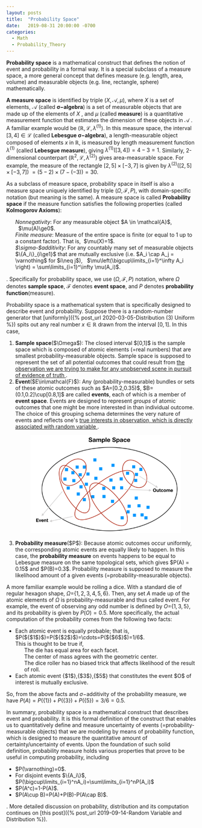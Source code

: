 ```yaml
---
layout: posts
title:  "Probability Space"
date:   2019-08-31 20:00:00 -0700
categories:
  - Math
  - Probability_Theory
---
```

<b>Probability space</b> is a mathematical construct that defines the notion of event and probability in a formal way. It is a special subclass of a measure space, a more general concept that defines measure (e.g. length, area, volume) and measurable objects (e.g. line, rectangle, sphere) mathematically.

<b>A measure space</b> is identified by triple
$(X, \mathcal{A}, \mu)$, where $X$ is a set of elements, $\mathcal{A}$ (called <b>$\boldsymbol{\sigma}-$algebra</b>) is a set of measurable objects that are made up of the elements of $X$ , and $\mu$ (called <b>measure</b>) is a quantitative measurement function that estimates the dimension of these objects in $\mathcal{A}$ . A familiar example would be $(\mathbb{R}, \mathcal{L}, \lambda^{(1)})$. In this measure space, the interval $[3,4] \in \mathcal{L}$ (called <b>Lebesgue $\boldsymbol{\sigma}-$algebra</b>), a length-measurable object composed of elements $x$ in $\mathbb{R}$, is measured by length measurement function $\lambda^{(1)}$ (called <b>Lebesgue measure</b>), giving $\lambda^{(1)}([3,4])=4-3=1$. Similarly, 2-dimensional counterpart $(\mathbb{R}^2, \mathcal{L}, \lambda^{(2)})$ gives area-measurable space. For example, the measure of the rectangle $[2,5]\times[-3,7]$ is given by $\lambda^{(2)}([2,5]\times[-3,7])$ $= (5-2)\times(7-(-3))=30$.

As a subclass of measure space, probability space in itself is also a measure space uniquely identified by triple $(\Omega, \mathcal{F}, P)$, with domain-specific notation (but meaning is the same). A measure space is called <b>Probability space</b> if the measure function satisfies the following properties (called <b>Kolmogorov Axioms</b>):
<ol style="list-style-type:none">
  <li> <i>Nonnegativity</i>: For any measurable object $A \in \mathcal{A}$, &nbsp;&nbsp;$\mu(A)\ge0$. </li>
  <li> <i>Finite measure</i>: Measure of the entire space is finite (or equal to 1 up to a constant factor). That is,&nbsp;&nbsp;$\mu(X)=1$.</li>
  <li> <i>$\sigma-$additivity</i>: For any countably many set of measurable objects $\{A_i\}_{i\ge1}$ that are mutually exclusive (i.e. $A_i \cap A_j = \varnothing$ for $i\neq j$),
&nbsp;&nbsp;$\mu\left(\bigcup\limits_{i=1}^\infty A_i \right) = \sum\limits_{i=1}^\infty \mu(A_i)$.
</li>
</ol>

. Specifically for probability space, we use $(\Omega, \mathcal{F}, P)$ notation, where
$\Omega$ denotes <b>sample space</b>, $\mathcal{F}$ denotes <b>event space</b>,
and $P$ denotes <b>probability function</b>(measure). 

Probability space is a mathematical system that is specifically designed to describe event and probability. Suppose there is a random-number generator that [uniformly]({% post_url 2020-03-05-Distribution (3) Uniform %}) spits out any real number $x\in\mathbb{R}$ drawn from the interval $[0,1]$. In this case,

<ol>
  <li><b>Sample space</b>($\Omega$): The closed interval $[0,1]$ is the sample space which is composed of atomic elements (=real numbers) that are smallest probability-measurable objects. Sample space is supposed to represent the set of all potential outcomes that could result from
<a href="{% link _posts/2019-05-07-Data Encodes Information.md %}">
the observation we are trying to make for any unobserved scene in pursuit of evidence of truth
</a>.
  </li>
  <li><b>Event</b>($E\in\mathcal{F}$): Any (probability-measurable) bundles or sets of these atomic outcomes such as $A=[0.2,0.35)$, $B=(0.1,0.2]\cup[0.8,1]$ are called <b>events</b>, each of which is a member of <b>event space</b>. Events are designed to represent <i>groups</i> of atomic outcomes that one might be more interested in than individual outcome. The choice of this grouping schema determines the very nature of events and reflects one's 
<a href="{% link _posts/2019-09-14-Random Variable and Distribution.md %}">
true interests in observation, which is directly associated with random variable
</a>.
  </li>
<figure>
  <img src="/assets/images/sample_space.png">
</figure>
  <li><b>Probability measure</b>($P$): Because atomic outcomes occur uniformly, the corresponding atomic events are equally likely to happen. In this case, the <b>probability measure</b> on events happens to be equal to Lebesgue measure on the same topological sets, which gives $P(A) = 0.15$ and $P(B)=0.3$.
Probability measure is supposed to measure the likelihood amount of a given
events (=probability-measurable objects).
  </li>
</ol>

A more familiar example would be rolling a dice. With a standard die of regular hexagon shape, $\Omega =${$1,2,3,4,5,6$}. Then, any set $A$ made up of the atomic elements of $\Omega$ is probability-measurable and thus called event. For example, the event of observing any odd number is defined by $O=${$1,3,5$}, and its probability is given by $P(O)=0.5$. More specifically, the actual computation of the probability comes from the following two facts: 

<ul>
  <li> Each atomic event is equally probable; that is, <br> $P(${$1$}$)=P(${$2$}$)=\cdots=P(${$6$}$)=1/6$. <br>This is thought to be true if,
    <ol style="list-style-type:none">
      <li> The die has equal area for each facet.</li>
      <li>The center of mass agrees with the geometric center.</li>
      <li>The dice roller has no biased trick that affects likelihood of the result of roll.</li>
    </ol>
  </li>
  <li> Each atomic event {$1$},{$3$},{$5$} that constitutes the event $O$ of interest is mutually exclusive.
  </li>
</ul>

So, from the above facts and $\sigma-$additivity of the probability measure, we have
$P(A)=P(${$1$}$)+P(${$3$}$)+P(${$5$}$)=3/6=0.5$.

In summary, probability space is a mathematical construct that describes event and probability. It is this formal definition of the construct that enables us to quantitatively define and measure uncertainty of events (=probability-measurable objects) that we are modeling by means of probability function, which is designed to measure the quantitative amount of certainty/uncertainty of events. Upon the foundation of such solid definition, probability measure holds various properties that prove to be useful in computing probability, including

<ul>
  <li>$P(\varnothing)=0$.</li>
  <li>For disjoint events $\{A_i\}$, $P(\bigcup\limits_{i=1}^nA_i)=\sum\limits_{i=1}^nP(A_i)$</li>
  <li>$P(A^c)=1-P(A)$.</li>
  <li>$P(A\cup B)=P(A)+P(B)-P(A\cap B)$.</li>  
</ul>

. More detailed discussion on probability, distribution and its computation continues on [this post]({% post_url 2019-09-14-Random Variable and Distribution %}).
